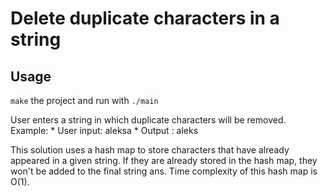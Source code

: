 # Delete duplicate characters in a string

## Usage
```make``` the project and run with ```./main```

User enters a string in which duplicate characters
will be removed. 
Example:
        * User input: aleksa
        * Output :    aleks

This solution uses a hash map to store characters
that have already appeared in a given string.
If they are already stored in the hash map,
they won't be added to the final string ans.
Time complexity of this hash map is O(1).
